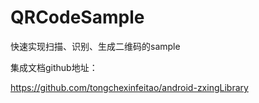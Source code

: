 # QRCodeSample
快速实现扫描、识别、生成二维码的sample

集成文档github地址：

https://github.com/tongchexinfeitao/android-zxingLibrary
